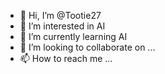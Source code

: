 - 👋 Hi, I’m @Tootie27
- 👀 I’m interested in AI
- 🌱 I’m currently learning AI
- 💞️ I’m looking to collaborate on ...
- 📫 How to reach me ...

<!---
Tootie27/Tootie27 is a ✨ special ✨ repository because its `README.md` (this file) appears on your GitHub profile.
You can click the Preview link to take a look at your changes.
--->
